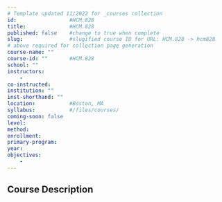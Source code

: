 ```yaml
---
# Template updated 11/2022 for _courses collection
id:                 #HCM.828
title:              #HCM.828
published: false    #change to true when complete
slug:               #slugified course ID for URL: HCM.828 -> hcm828
# above required for collection page generation
course-name: ""
course-id: ""       #HCM.828
school: ""
instructors: 
    - 
co-instructed: 
institution: ""
inst-shorthand: ""
location:           #Boston, MA
syllabus:           #/files/courses/
coming-soon: false
level: 
method: 
enrollment: 
primary-program: 
year: 
objectives: 
    - 
---
```


## Course Description
